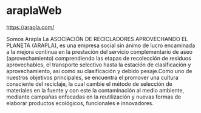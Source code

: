 # araplaWeb
https://arapla.com/



Somos Arapla
La ASOCIACIÓN DE RECICLADORES APROVECHANDO EL PLANETA (ARAPLA),
es una empresa social sin ánimo de lucro encaminada a la mejora continua en la prestación del servicio complementario de aseo (aprovechamiento) comprendiendo las etapas de recolección de residuos aprovechables, el transporte selectivo hasta la estación de clasificación y aprovechamiento, así como su clasificación y debido pesaje.Como uno de nuestros objetivos principales, se encuentra el promover una cultura consciente del reciclaje, la cual cambie el método de selección de materiales en la fuente y con este la contaminación al medio ambiente, mediante campañas enfocadas en la reutilización y nuevas formas de elaborar productos ecológicos, funcionales e innovadores.
